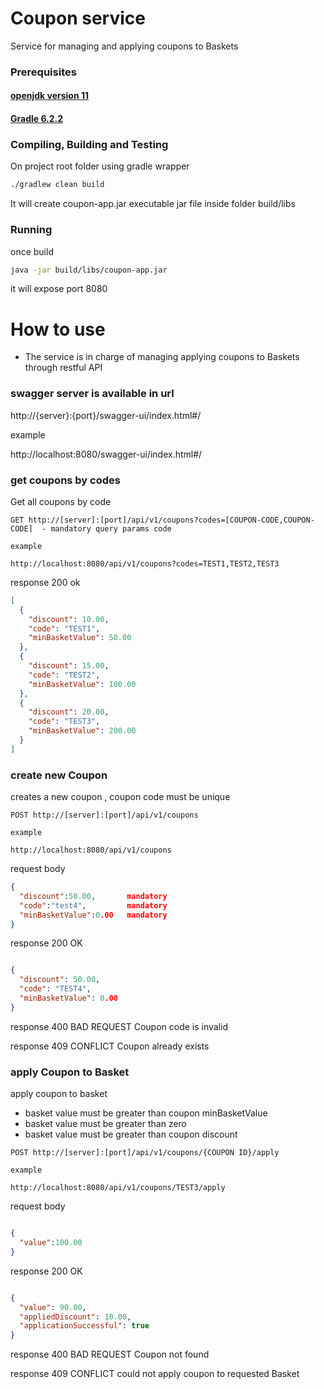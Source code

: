 # Coupon service

Service for managing and applying coupons to Baskets 

### Prerequisites

#### [openjdk version 11](https://openjdk.org/projects/jdk/11/)

#### [Gradle 6.2.2](https\://services.gradle.org/distributions/gradle-6.2.2-bin.zip)

### Compiling, Building and Testing

On project root folder using gradle wrapper

```bash
./gradlew clean build
```

It will create coupon-app.jar executable jar file inside folder build/libs

### Running

once build

```bash
java -jar build/libs/coupon-app.jar
```

it will expose port 8080


# How to use

- The service is in charge of managing applying coupons to Baskets through restful API

### swagger server is available in url

http://{server}:{port}/swagger-ui/index.html#/

example

http://localhost:8080/swagger-ui/index.html#/

### get coupons by codes

Get all coupons by code

```
GET http://[server]:[port]/api/v1/coupons?codes=[COUPON-CODE,COUPON-CODE]  - mandatory query params code

example 

http://localhost:8080/api/v1/coupons?codes=TEST1,TEST2,TEST3
```
response 200 ok

```json
[
  {
    "discount": 10.00,
    "code": "TEST1",
    "minBasketValue": 50.00
  },
  {
    "discount": 15.00,
    "code": "TEST2",
    "minBasketValue": 100.00
  },
  {
    "discount": 20.00,
    "code": "TEST3",
    "minBasketValue": 200.00
  }
]
```

### create new Coupon

creates a new coupon , coupon code must be unique

```
POST http://[server]:[port]/api/v1/coupons

example 

http://localhost:8080/api/v1/coupons

```
request body

```json
{
  "discount":50.00,       mandatory
  "code":"test4",         mandatory
  "minBasketValue":0.00   mandatory
}

```
response 200 OK

```json

{
  "discount": 50.00,
  "code": "TEST4",
  "minBasketValue": 0.00
}

```

response 400 BAD REQUEST Coupon code is invalid

response 409 CONFLICT Coupon already exists

### apply Coupon to Basket

apply coupon to basket 

- basket value must be greater than coupon minBasketValue 
- basket value must be greater than zero
- basket value must be greater than coupon discount

```
POST http://[server]:[port]/api/v1/coupons/{COUPON ID}/apply

example 

http://localhost:8080/api/v1/coupons/TEST3/apply

```
request body

```json

{
  "value":100.00
}

```
response 200 OK

```json

{
  "value": 90.00,
  "appliedDiscount": 10.00,
  "applicationSuccessful": true
}

```

response 400 BAD REQUEST Coupon not found

response 409 CONFLICT could not apply coupon to requested Basket

